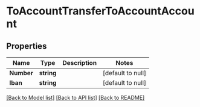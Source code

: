 # ToAccountTransferToAccountAccount

## Properties
Name | Type | Description | Notes
------------ | ------------- | ------------- | -------------
**Number** | **string** |  | [default to null]
**Iban** | **string** |  | [default to null]

[[Back to Model list]](../README.md#documentation-for-models) [[Back to API list]](../README.md#documentation-for-api-endpoints) [[Back to README]](../README.md)


